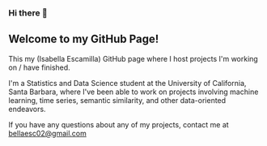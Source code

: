 ### Hi there 👋

<!--
**BellaEsc/BellaEsc** is a ✨ _special_ ✨ repository because its `README.md` (this file) appears on your GitHub profile.

Here are some ideas to get you started:

- 🔭 I’m currently working on ...
- 🌱 I’m currently learning ...
- 👯 I’m looking to collaborate on ...
- 🤔 I’m looking for help with ...
- 💬 Ask me about ...
- 📫 How to reach me: ...
- 😄 Pronouns: ...
- ⚡ Fun fact: ...
-->

## Welcome to my GitHub Page!
This my (Isabella Escamilla) GitHub page where I host projects I'm working on / have finished.

I'm a Statistics and Data Science student at the University of California, Santa Barbara, where I've been able to work on projects involving machine learning, time series, semantic similarity, and other data-oriented endeavors. 

If you have any questions about any of my projects, contact me at bellaesc02@gmail.com
